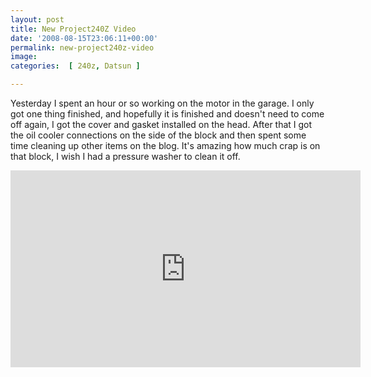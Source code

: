 ```yaml
---
layout: post
title: New Project240Z Video
date: '2008-08-15T23:06:11+00:00'
permalink: new-project240z-video
image: 
categories:  [ 240z, Datsun ]

---
```

Yesterday I spent an hour or so working on the motor in the garage. I only got one thing finished, and hopefully it is finished and doesn't need to come off again, I got the cover and gasket installed on the head. After that I got the oil cooler connections on the side of the block and then spent some time cleaning up other items on the blog. It's amazing how much crap is on that block, I wish I had a pressure washer to clean it off.


<iframe width="560" height="315" src="https://www.youtube.com/embed/xGsn6qp57xw?si=NWVvbUYnMd5HR-58" title="YouTube video player" frameborder="0" allow="accelerometer; autoplay; clipboard-write; encrypted-media; gyroscope; picture-in-picture; web-share" referrerpolicy="strict-origin-when-cross-origin" allowfullscreen></iframe>
